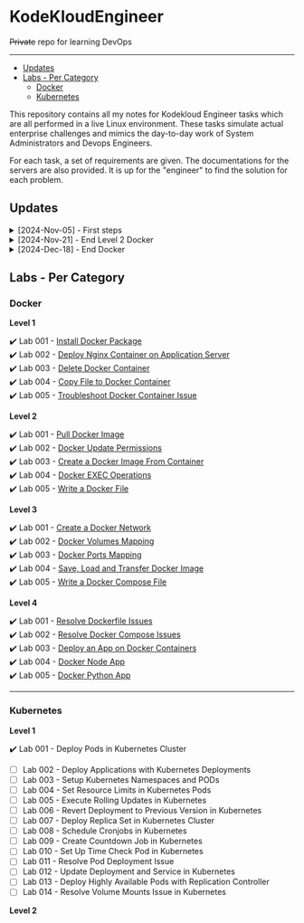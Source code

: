 # KodeKloudEngineer

~~Private~~ repo for learning DevOps

----------------------------------------------

- [Updates](#updates)
- [Labs - Per Category](#labs---per-category)
    - [Docker](#docker)
    - [Kubernetes](#kubernetes)
 
       
This repository contains all my notes for Kodekloud Engineer tasks which are all performed in a live Linux environment. These tasks simulate actual enterprise challenges and mimics the day-to-day work of System Administrators and Devops Engineers.

For each task, a set of requirements are given. The documentations for the servers are also provided. It is up for the "engineer" to find the solution for each problem.

## Updates

<details><summary> [2024-Nov-05] - First steps  </summary>

### First steps

Сегодня я начал практиковаться в модулях Docker и Kubernetes. Выполнил первую задачу в блоке Docker.

</details>

<details><summary> [2024-Nov-21] - End Level 2 Docker  </summary>

### End Level 2 Docker

Повторил некоторые команды `docker`, вспомнил `getent`, `curl`, `sed`.
 
`+` docker run   
`+` docker tag   
`+` docker exec   
`+` getent   
`+` curl  
     
`+-` sed   

</details>

<details><summary> [2024-Dec-18]  - End Docker  </summary>

### End Docker

Повторил некоторые команды `docker`, решил несколько проблем с контейнерами, запустил контейнеры с `Node app` и `Python app`.
 
`+` docker network  
`+` docker Volumes and Ports Mapping   
`+` docker compose  
`+` docker Node App Deploy  
`+` docker Python App Deploy  
     
</details>

## Labs - Per Category 

### Docker 

**Level 1** 

✔️ Lab 001 - [Install Docker Package](./Tasks_Docker/Task001_Install_Docker_Package.md)                  
✔️ Lab 002 - [Deploy Nginx Container on Application Server](./Tasks_Docker/Task002_Deploy_Nginx_Container_on_Application_Server.md)                  
✔️ Lab 003 - [Delete Docker Container](./Tasks_Docker/Task003_Delete_Docker_Container.md)             
✔️ Lab 004 - [Copy File to Docker Container](./Tasks_Docker/Task004_Copy_File_to_Docker_Container.md)             
✔️ Lab 005 - [Troubleshoot Docker Container Issue](./Tasks_Docker/Task005_Troubleshoot_Docker_Container_Issue.md)

**Level 2**

✔️ Lab 001 - [Pull Docker Image](./Tasks_Docker/Task2_001_Pull_Docker_Image.md)                  
✔️ Lab 002 - [Docker Update Permissions](./Tasks_Docker/Task2_002_Docker_Update_Permissions.md)                  
✔️ Lab 003 - [Create a Docker Image From Container](./Tasks_Docker/Task2_003_Create_a_Docker_Image_From_Container.md)                  
✔️ Lab 004 - [Docker EXEC Operations](./Tasks_Docker/Task2_004_Docker_EXEC_Operations.md)          
✔️ Lab 005 - [Write a Docker File](./Tasks_Docker/Task2_005_Write_a_Docker_File.md)   

**Level 3**  

✔️ Lab 001 - [Create a Docker Network](./Tasks_Docker/Task3_001_Create_a_Docker_Network.md)              
✔️ Lab 002 - [Docker Volumes Mapping](./Tasks_Docker/Task3_002_Docker_Volumes_Mapping.md)             
✔️ Lab 003 - [Docker Ports Mapping](./Tasks_Docker/Task3_003_Docker_Ports_Mapping.md)                
✔️ Lab 004 - [Save, Load and Transfer Docker Image](./Tasks_Docker/Task3_004_Save_,_Load_and_Transfer_Docker_Image.md)   
✔️ Lab 005 - [Write a Docker Compose File](./Tasks_Docker/Task3_005_Write_a_Docker_Compose_File.md)  

**Level 4**  

✔️ Lab 001 - [Resolve Dockerfile Issues](./Tasks_Docker/Task4_001_Resolve_Dockerfile_Issues.md)  
✔️ Lab 002 - [Resolve Docker Compose Issues](./Tasks_Docker/Task4_002_Resolve_Docker_Compose_Issues.md)  
✔️ Lab 003 - [Deploy an App on Docker Containers](./Tasks_Docker/Task4_003_Deploy_an_App_on_Docker_Containers.md)  
✔️ Lab 004 - [Docker Node App](./Tasks_Docker/Task4_004_Docker_Node_App.md)  
✔️ Lab 005 - [Docker Python App](./Tasks_Docker/Task4_005_Docker_Python_App.md)  

----------------------------------------------

### Kubernetes

**Level 1** 

✔️ Lab 001 - Deploy Pods in Kubernetes Cluster
- [ ] Lab 002 - Deploy Applications with Kubernetes Deployments
- [ ] Lab 003 - Setup Kubernetes Namespaces and PODs
- [ ] Lab 004 - Set Resource Limits in Kubernetes Pods
- [ ] Lab 005 - Execute Rolling Updates in Kubernetes
- [ ] Lab 006 - Revert Deployment to Previous Version in Kubernetes
- [ ] Lab 007 - Deploy Replica Set in Kubernetes Cluster
- [ ] Lab 008 - Schedule Cronjobs in Kubernetes
- [ ] Lab 009 - Create Countdown Job in Kubernetes
- [ ] Lab 010 - Set Up Time Check Pod in Kubernetes
- [ ] Lab 011 - Resolve Pod Deployment Issue
- [ ] Lab 012 - Update Deployment and Service in Kubernetes
- [ ] Lab 013 - Deploy Highly Available Pods with Replication Controller
- [ ] Lab 014 - Resolve Volume Mounts Issue in Kubernetes
      
**Level 2**
